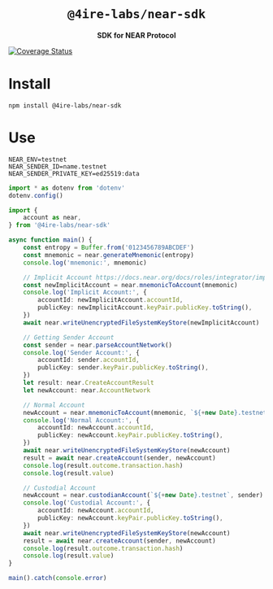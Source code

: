 <div align="center">
  <h1><code>@4ire-labs/near-sdk</code></h1>
  <p>
    <strong>SDK for NEAR Protocol</strong>
  </p>
</div>

[![Coverage Status](https://coveralls.io/repos/github/4IRE-Labs/near-sdk/badge.svg?branch=main)](https://coveralls.io/github/4IRE-Labs/near-sdk?branch=main)

# Install

```shell
npm install @4ire-labs/near-sdk
```

# Use

```dotenv
NEAR_ENV=testnet
NEAR_SENDER_ID=name.testnet
NEAR_SENDER_PRIVATE_KEY=ed25519:data
```

```typescript
import * as dotenv from 'dotenv'
dotenv.config()

import {
    account as near,
} from '@4ire-labs/near-sdk'

async function main() {
    const entropy = Buffer.from('0123456789ABCDEF')
    const mnemonic = near.generateMnemonic(entropy)
    console.log('mnemonic:', mnemonic)

    // Implicit Account https://docs.near.org/docs/roles/integrator/implicit-accounts
    const newImplicitAccount = near.mnemonicToAccount(mnemonic)
    console.log('Implicit Account:', {
        accountId: newImplicitAccount.accountId,
        publicKey: newImplicitAccount.keyPair.publicKey.toString(),
    })
    await near.writeUnencryptedFileSystemKeyStore(newImplicitAccount)

    // Getting Sender Account
    const sender = near.parseAccountNetwork()
    console.log('Sender Account:', {
        accountId: sender.accountId,
        publicKey: sender.keyPair.publicKey.toString(),
    })
    let result: near.CreateAccountResult
    let newAccount: near.AccountNetwork

    // Normal Account
    newAccount = near.mnemonicToAccount(mnemonic, `${+new Date}.testnet`)
    console.log('Normal Account:', {
        accountId: newAccount.accountId,
        publicKey: newAccount.keyPair.publicKey.toString(),
    })
    await near.writeUnencryptedFileSystemKeyStore(newAccount)
    result = await near.createAccount(sender, newAccount)
    console.log(result.outcome.transaction.hash)
    console.log(result.value)

    // Custodial Account
    newAccount = near.custodianAccount(`${+new Date}.testnet`, sender)
    console.log('Custodial Account:', {
        accountId: newAccount.accountId,
        publicKey: newAccount.keyPair.publicKey.toString(),
    })
    await near.writeUnencryptedFileSystemKeyStore(newAccount)
    result = await near.createAccount(sender, newAccount)
    console.log(result.outcome.transaction.hash)
    console.log(result.value)
}

main().catch(console.error)
```
